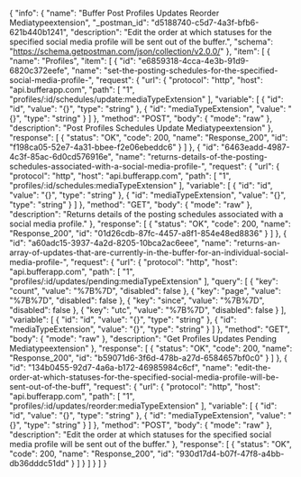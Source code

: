 {
  "info": {
    "name": "Buffer Post Profiles Updates Reorder Mediatypeextension",
    "_postman_id": "d5188740-c5d7-4a3f-bfb6-621b440b1241",
    "description": "Edit the order at which statuses for the specified social media profile will be sent out of the buffer.",
    "schema": "https://schema.getpostman.com/json/collection/v2.0.0/"
  },
  "item": [
    {
      "name": "Profiles",
      "item": [
        {
          "id": "e6859318-4cca-4e3b-91d9-6820c372eefe",
          "name": "set-the-posting-schedules-for-the-specified-social-media-profile-",
          "request": {
            "url": {
              "protocol": "http",
              "host": "api.bufferapp.com",
              "path": [
                "1",
                "profiles/:id/schedules/update:mediaTypeExtension"
              ],
              "variable": [
                {
                  "id": "id",
                  "value": "{}",
                  "type": "string"
                },
                {
                  "id": "mediaTypeExtension",
                  "value": "{}",
                  "type": "string"
                }
              ]
            },
            "method": "POST",
            "body": {
              "mode": "raw"
            },
            "description": "Post Profiles Schedules Update Mediatypeextension"
          },
          "response": [
            {
              "status": "OK",
              "code": 200,
              "name": "Response_200",
              "id": "f198ca05-52e7-4a31-bbee-f2e06ebeddc6"
            }
          ]
        },
        {
          "id": "6463eadd-4987-4c3f-85ac-6d0cd576916e",
          "name": "returns-details-of-the-posting-schedules-associated-with-a-social-media-profile-",
          "request": {
            "url": {
              "protocol": "http",
              "host": "api.bufferapp.com",
              "path": [
                "1",
                "profiles/:id/schedules:mediaTypeExtension"
              ],
              "variable": [
                {
                  "id": "id",
                  "value": "{}",
                  "type": "string"
                },
                {
                  "id": "mediaTypeExtension",
                  "value": "{}",
                  "type": "string"
                }
              ]
            },
            "method": "GET",
            "body": {
              "mode": "raw"
            },
            "description": "Returns details of the posting schedules associated with a social media profile."
          },
          "response": [
            {
              "status": "OK",
              "code": 200,
              "name": "Response_200",
              "id": "01d26cdb-87fc-4457-a8f1-854e48ed8836"
            }
          ]
        },
        {
          "id": "a60adc15-3937-4a2d-8205-10bca2ac6eee",
          "name": "returns-an-array-of-updates-that-are-currently-in-the-buffer-for-an-individual-social-media-profile-",
          "request": {
            "url": {
              "protocol": "http",
              "host": "api.bufferapp.com",
              "path": [
                "1",
                "profiles/:id/updates/pending:mediaTypeExtension"
              ],
              "query": [
                {
                  "key": "count",
                  "value": "%7B%7D",
                  "disabled": false
                },
                {
                  "key": "page",
                  "value": "%7B%7D",
                  "disabled": false
                },
                {
                  "key": "since",
                  "value": "%7B%7D",
                  "disabled": false
                },
                {
                  "key": "utc",
                  "value": "%7B%7D",
                  "disabled": false
                }
              ],
              "variable": [
                {
                  "id": "id",
                  "value": "{}",
                  "type": "string"
                },
                {
                  "id": "mediaTypeExtension",
                  "value": "{}",
                  "type": "string"
                }
              ]
            },
            "method": "GET",
            "body": {
              "mode": "raw"
            },
            "description": "Get Profiles Updates Pending Mediatypeextension"
          },
          "response": [
            {
              "status": "OK",
              "code": 200,
              "name": "Response_200",
              "id": "b59071d6-3f6d-478b-a27d-6584657bf0c0"
            }
          ]
        },
        {
          "id": "134b0455-92d7-4a6a-b172-46985984c6cf",
          "name": "edit-the-order-at-which-statuses-for-the-specified-social-media-profile-will-be-sent-out-of-the-buff",
          "request": {
            "url": {
              "protocol": "http",
              "host": "api.bufferapp.com",
              "path": [
                "1",
                "profiles/:id/updates/reorder:mediaTypeExtension"
              ],
              "variable": [
                {
                  "id": "id",
                  "value": "{}",
                  "type": "string"
                },
                {
                  "id": "mediaTypeExtension",
                  "value": "{}",
                  "type": "string"
                }
              ]
            },
            "method": "POST",
            "body": {
              "mode": "raw"
            },
            "description": "Edit the order at which statuses for the specified social media profile will be sent out of the buffer."
          },
          "response": [
            {
              "status": "OK",
              "code": 200,
              "name": "Response_200",
              "id": "930d17d4-b07f-47f8-a4bb-db36dddc51dd"
            }
          ]
        }
      ]
    }
  ]
}